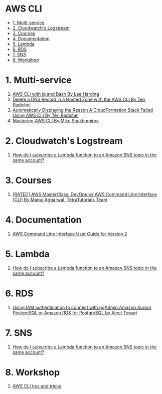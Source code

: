 <h1>AWS CLI</h1>

<!-- TOC -->

- [1. Multi-service](#1-multi-service)
- [2. Cloudwatch's Logstream](#2-cloudwatchs-logstream)
- [3. Courses](#3-courses)
- [4. Documentation](#4-documentation)
- [5. Lambda](#5-lambda)
- [6. RDS](#6-rds)
- [7. SNS](#7-sns)
- [8. Workshop](#8-workshop)

<!-- /TOC -->

# 1. Multi-service

1. [AWS CLI with jq and Bash By Lee Harding](https://medium.com/circuitpeople/aws-cli-with-jq-and-bash-9d54e2eabaf1)
1. [Delete a DNS Record in a Hosted Zone with the AWS CLI By Teri Radichel](https://medium.com/cloud-security/delete-a-dns-record-in-a-hosted-zone-with-the-aws-cli-ea2e8bfc78a2)
1. [Automatically Displaying the Reason A CloudFormation Stack Failed Using AWS CLI By Teri Radichel](https://medium.com/cloud-security/automatically-displaying-the-reason-a-cloudformation-stack-failed-using-aws-cli-85791a1f398)
1. [Mastering AWS CLI By Mike Shakhomirov](https://medium.com/geekculture/mastering-aws-cli-5454ad5e685c)

# 2. Cloudwatch's Logstream

1. [How do I subscribe a Lambda function to an Amazon SNS topic in the same account?](https://repost.aws/knowledge-center/lambda-subscribe-sns-topic-same-account)

# 3. Courses

1. [[RATED] AWS MasterClass: DevOps w/ AWS Command Line Interface (CLI) By Manuj Aggarwal, TetraTutorials Team](https://learning.oreilly.com/videos/aws-masterclass-devops/9781788999311/)

# 4. Documentation

1. [AWS Command Line Interface User Guide for Version 2](https://docs.aws.amazon.com/cli/latest/userguide/cli-usage-filter.html)

# 5. Lambda

1. [How do I subscribe a Lambda function to an Amazon SNS topic in the same account?](https://repost.aws/knowledge-center/lambda-subscribe-sns-topic-same-account)

# 6. RDS

1. [Using IAM authentication to connect with pgAdmin Amazon Aurora PostgreSQL or Amazon RDS for PostgreSQL by Ajeet Tewari](https://aws.amazon.com/blogs/database/using-iam-authentication-to-connect-with-pgadmin-amazon-aurora-postgresql-or-amazon-rds-for-postgresql/)

# 7. SNS

1. [How do I subscribe a Lambda function to an Amazon SNS topic in the same account?](https://repost.aws/knowledge-center/lambda-subscribe-sns-topic-same-account)

# 8. Workshop

1. [AWS CLI tips and tricks](https://catalog.us-east-1.prod.workshops.aws/workshops/79521eff-62b5-4792-a2e0-6dbb59d83f4a/en-US)

